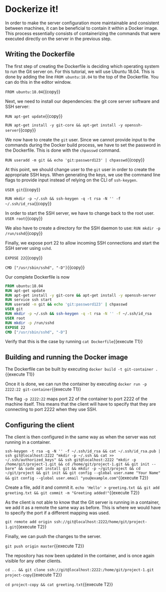 # Dockerize it!
In order to make the server configuration more maintainable and consistent between machines, it can be beneficial to contain it within a Docker image. This process essentially consists of containerizing the commands that were executed directly on the server in the previous step.

## Writing the Dockerfile
The first step of creating the Dockerfile is deciding which operating system to run the Git server on. For this tutorial, we will use Ubuntu 18.04. This is done by adding the line `FROM ubuntu:18.04` to the top of the Dockerfile. You can do this in the editor window.

`FROM ubuntu:18.04`{{copy}}

Next, we need to install our dependencies: the git core server software and SSH server:

`RUN apt-get update`{{copy}}

`RUN apt-get install -y git-core && apt-get install -y openssh-server`{{copy}}

We now have to create the `git` user. Since we cannot provide input to the commands during the Docker build process, we have to set the password in the Dockerfile. This is done with the `chpasswd` command.

`RUN useradd -m git && echo 'git:password123' | chpasswd`{{copy}}

At this point, we should change user to the `git` user in order to create the appropriate SSH keys. When generating the keys, we use the command line flags to provide input instead of relying on the CLI of `ssh-keygen`.

`USER git`{{copy}}

`RUN mkdir -p ~/.ssh && ssh-keygen -q -t rsa -N '' -f ~/.ssh/id_rsa`{{copy}} 

In order to start the SSH server, we have to change back to the root user.
`USER root`{{copy}} 

We also have to create a directory for the SSH daemon to use:
`RUN mkdir -p /run/sshd`{{copy}} 

Finally, we expose port 22 to allow incoming SSH connections and start the SSH server using `sshd`.

`EXPOSE 22`{{copy}} 

`CMD ["/usr/sbin/sshd", "-D"]`{{copy}} 

Our complete Dockerfile is now
```Dockerfile
FROM ubuntu:18.04
RUN apt-get update
RUN apt-get install -y git-core && apt-get install -y openssh-server
RUN service ssh start
RUN useradd -m git && echo 'git:password123' | chpasswd
USER git
RUN mkdir -p ~/.ssh && ssh-keygen -q -t rsa -N '' -f ~/.ssh/id_rsa
USER root
RUN mkdir -p /run/sshd
EXPOSE 22
CMD ["/usr/sbin/sshd", "-D"]
```

Verify that this is the case by running
`cat Dockerfile`{{execute T1}}

## Building and running the Docker image
The Dockerfile can be built by executing
`docker build -t git-container .`{{execute T1}}

Once it is done, we can run the container by executing
`docker run -p 2222:22 git-container`{{execute T1}}

The flag `-p 2222:22` maps port 22 of the container to port 2222 of the machine itself. This means that the client will have to specify that they are connecting to port 2222 when they use SSH.

## Configuring the client
The client is then configured in the same way as when the server was not running in a container. 

`ssh-keygen -t rsa -q -N '' -f ~/.ssh/id_rsa && cat ~/.ssh/id_rsa.pub | ssh git@localhost:2222 "mkdir -p ~/.ssh && cat >>  ~/.ssh/authorized_keys" && ssh git@localhost:2222 "mkdir -p /home/git/project-1.git && cd /home/git/project-1.git && git init --bare" && sudo apt install git && mkdir -p ~/git/project && cd ~/git/project && git init && git config --global user.name "Your Name" && git config --global user.email "you@example.com"`{{execute T2}}

Create a file, add it and commit it.
`echo 'Hello' > greeting.txt && git add greeting.txt && git commit -m "Greeting added!"`{{execute T2}}

As the client is not able to know that the Git server is running in a container, we add it as a remote the same way as before. This is where we would have to specify the port if a different mapping was used.

`git remote add origin ssh://git@localhost:2222/home/git/project-1.git`{{execute T2}}

Finally, we can push the changes to the server.

`git push origin master`{{execute T2}}

The repository has now been updated in the container, and is once again visible for any other clients.

`cd .. && git clone ssh://git@localhost:2222:/home/git/project-1.git project-copy`{{execute T2}}

`cd project-copy && cat greeting.txt`{{execute T2}}
